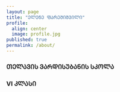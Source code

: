 ```yaml
---
layout: page
title: "ᲔᲚᲔᲜᲔ ᲤᲐᲠᲔᲨᲘᲨᲕᲘᲚᲘ"
profile:
  align: center
  image: profile.jpg
published: true  
permalink: /about/
---
```



### ᲗᲔᲚᲐᲕᲘᲡ ᲕᲐᲠᲓᲘᲡᲣᲑᲐᲜᲘᲡ ᲡᲙᲝᲚᲐ
### VI ᲙᲚᲐᲡᲘ
